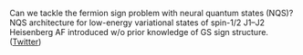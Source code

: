 
Can we tackle the fermion sign problem with neural quantum states (NQS)? NQS architecture for low-energy variational states of spin-1/2 J1–J2 Heisenberg AF introduced w/o prior knowledge of GS sign structure. ([Twitter](https://twitter.com/JoshuahHeath/status/1227978336665653250))
